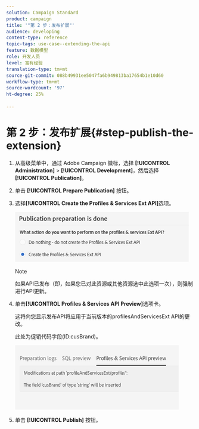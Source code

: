 ```yaml
---
solution: Campaign Standard
product: campaign
title: '"第 2 步：发布扩展"'
audience: developing
content-type: reference
topic-tags: use-case--extending-the-api
feature: 数据模型
role: 开发人员
level: 富有经验
translation-type: tm+mt
source-git-commit: 088b49931ee5047fa6b949813ba17654b1e10d60
workflow-type: tm+mt
source-wordcount: '97'
ht-degree: 25%

---
```



# 第 2 步：发布扩展{#step-publish-the-extension}

1. 从高级菜单中，通过 Adobe Campaign 徽标，选择 **[!UICONTROL Administration]** > **[!UICONTROL Development]**，然后选择 **[!UICONTROL Publication]**。
1. 单击 **[!UICONTROL Prepare Publication]** 按钮。
1. 选择&#x200B;**[!UICONTROL Create the Profiles & Services Ext API]**&#x200B;选项。

   ![](assets/create-profile-and-services-api.png)

   >[!NOTE]
   >
   >如果API已发布（即，如果您已对此资源或其他资源选中此选项一次），则强制进行API更新。

1. 单击&#x200B;**[!UICONTROL Profiles & Services API Preview]**&#x200B;选项卡。

   这将向您显示发布API将应用于当前版本的profilesAndServicesExt API的更改。

   此处为促销代码字段(ID:cusBrand)。

   ![](assets/extendpandsapi_diff.png)

1. 单击 **[!UICONTROL Publish]** 按钮。

